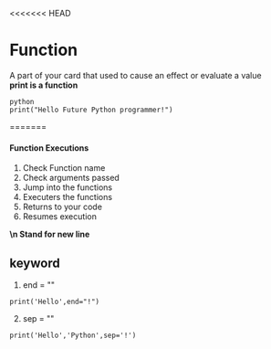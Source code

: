<<<<<<< HEAD
# Function
 
A part of your card that used to cause an effect or evaluate a value   
**print is a function**
```
python
print("Hello Future Python programmer!")  
```
=======
#### Function Executions  
1. Check Function name   
2. Check arguments passed   
3. Jump into the functions  
4. Executers the functions  
5. Returns to your code  
6. Resumes  execution    
    
**\n Stand for new line**  
## keyword  

  1. end = ""   
  ```console
  print('Hello',end="!")
  ```
  2. sep = ""   
```console  
print('Hello','Python',sep='!')
```